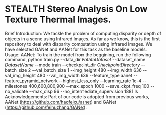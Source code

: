 # STEALTH Stereo Analysis On Low Texture Thermal Images.
Brief Introduction:
We tackle the problem of computing disparity or depth of objects in a scene using Infrared Images. As far as we know, this is the first repository to deal with disparity computation using Infrared Images. 
We have selected GANet and AANet for this task as the baseline models.
Usage:
AANet: To train the model from the beggining, run the following command,
python train.py --data_dir $Path to Dataset$ --dataset_name $Dataset Name$ --mode train --checkpoint_dir $Checkpoint Directory$ --batch_size 2 --val_batch_size 1 --img_height 480 --img_width 636 --val_img_height 480 --val_img_width 636 --feature_type aanet --feature_pyramid_network --highest_loss_only --learning_rate 1e-4 --milestones 400,600,800,900 --max_epoch 1000 --save_ckpt_freq 100 --no_validate --max_disp 96 --no_intermediate_supervision
 1881  ls
Acknowledgements: Part of our code is adopted from previous works, AANet (https://github.com/haofeixu/aanet) and GANet (https://github.com/feihuzhang/GANet).
